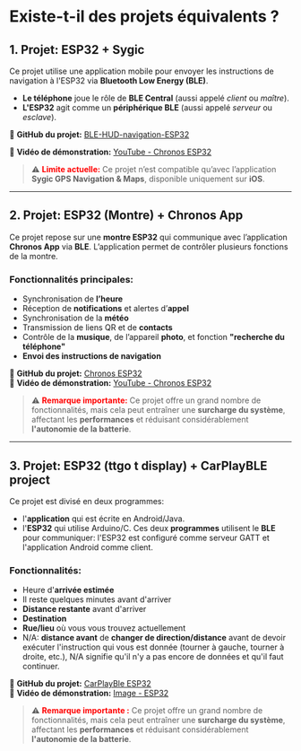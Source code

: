 # Existe-t-il des projets équivalents ?

## 1. Projet: ESP32 + Sygic

Ce projet utilise une application mobile pour envoyer les instructions de navigation à l'ESP32 via **Bluetooth Low Energy (BLE)**.

- **Le téléphone** joue le rôle de **BLE Central** (aussi appelé *client* ou *maître*).
- **L'ESP32** agit comme un **périphérique BLE** (aussi appelé *serveur* ou *esclave*).

🔗 **GitHub du projet:** [BLE-HUD-navigation-ESP32](https://github.com/alexanderlavrushko/BLE-HUD-navigation-ESP32/blob/main/README.md)

🎥 **Vidéo de démonstration:** [YouTube - Chronos ESP32](https://www.youtube.com/watch?v=LHUQlj09ZNA&ab_channel=Sygica.s.)

>⚠️ <span style="color:rgb(255, 0, 0)">**Limite actuelle:** </span>
>Ce projet n’est compatible qu’avec l’application **Sygic GPS Navigation & Maps**, disponible uniquement sur **iOS**.

---

## 2. Projet: ESP32 (Montre) + Chronos App

Ce projet repose sur une **montre ESP32** qui communique avec l’application **Chronos App** via **BLE**. L’application permet de contrôler plusieurs fonctions de la montre.

### Fonctionnalités principales:

- Synchronisation de **l’heure**
- Réception de **notifications** et alertes d’**appel**
- Synchronisation de la **météo**
- Transmission de liens QR et de **contacts**
- Contrôle de la **musique**, de l’appareil **photo**, et fonction **"recherche du téléphone"**
- **Envoi des instructions de navigation**

🔗 **GitHub du projet:** [Chronos ESP32](https://github.com/fbiego/esp32-c3-mini)  
🎥 **Vidéo de démonstration:** [YouTube - Chronos ESP32](https://www.youtube.com/watch?v=qGODX6ALO_U&t=9s&ab_channel=fbiego)

>⚠️ <span style="color:rgb(255, 0, 0)">**Remarque importante:** </span>
>Ce projet offre un grand nombre de fonctionnalités, mais cela peut entraîner une **surcharge du système**, affectant les **performances** et réduisant considérablement **l'autonomie de la batterie**.

---

## 3. Projet: ESP32 (ttgo t display) + CarPlayBLE project

Ce projet est divisé en deux programmes: 
- l'**application** qui est écrite en Android/Java.
- l'**ESP32** qui utilise Arduino/C.
Ces deux **programmes** utilisent le **BLE** pour communiquer: l'ESP32 est configuré comme serveur GATT et l'application Android comme client.

### Fonctionnalités:
- Heure d'**arrivée estimée**
- Il reste quelques minutes avant d'arriver
- **Distance restante** avant d'arriver
- **Destination**
- **Rue/lieu** où vous vous trouvez actuellement
- N/A: **distance avant** de **changer de direction/distance** avant de devoir exécuter l'instruction qui vous est donnée (tourner à gauche, tourner à droite, etc.), N/A signifie qu'il n'y a pas encore de données et qu'il faut continuer.

🔗 **GitHub du projet:** [CarPlayBle ESP32](https://github.com/appleshaman/CarPlayBLE)  
🎥 **Vidéo de démonstration:** [Image - ESP32](https://github.com/appleshaman/CarPlayBLE/blob/main/docs/5.jpg)

>⚠️ <span style="color:rgb(255, 0, 0)">**Remarque importante :** </span>
>Ce projet offre un grand nombre de fonctionnalités, mais cela peut entraîner une **surcharge du système**, affectant les **performances** et réduisant considérablement **l'autonomie de la batterie**.
